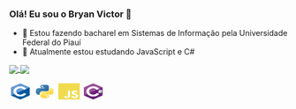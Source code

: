 ### Olá! Eu sou o Bryan Victor 👋

- 🏫 Estou fazendo bacharel em Sistemas de Informação pela Universidade Federal do Piauí 
- 📖 Atualmente estou estudando JavaScript e C#


<a href="https://github.com/BryanVictorr/github-readme-stats">
  <img height=200 align="center" src="https://github-readme-stats.vercel.app/api?username=BryanVictorr&show_icons=true&theme=transparent&text_color=FFFFFF" />
</a>
<a href="https://github.com/BryanVictorr/convoychat">
  <img height=200 align="center" src="https://github-readme-stats.vercel.app/api/top-langs?username=BryanVictorr&layout=compact&langs_count=8&card_width=320&theme=transparent" />
</a>


<div style="display: inline_block"><br>
  <img align="center" alt="Bryan-C" height="30" width="40" src="https://raw.githubusercontent.com/devicons/devicon/master/icons/c/c-original.svg">
  <img align="center" alt="Bryan-Python" height="30" width="40" src="https://raw.githubusercontent.com/devicons/devicon/master/icons/python/python-original.svg">
  <img align="center" alt="Bryan-Js" height="30" width="40" src="https://raw.githubusercontent.com/devicons/devicon/master/icons/javascript/javascript-plain.svg">
  <img align="center" alt="Bryan-Csharp" height="30" width="40" src="https://raw.githubusercontent.com/devicons/devicon/master/icons/csharp/csharp-original.svg">
</div>

